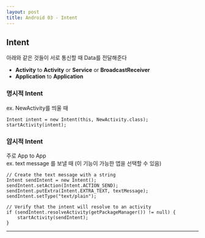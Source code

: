 ```yaml
---
layout: post
title: Android 03 - Intent
---
```


## Intent
아래와 같은 것들이 서로 통신할 때 Data를 전달해준다  
* **Activity** to **Activity** or **Service** or **BroadcastReceiver**  
* **Application** to **Application**  

### 명시적 Intent  
ex. NewActivity를 띄울 때  

```
Intent intent = new Intent(this, NewActivity.class);
startActivity(intent);
```  

### 암시적 Intent
주로 App to App  
ex. text message 를 보낼 때 (이 기능이 가능한 앱을 선택할 수 있음)

```
// Create the text message with a string
Intent sendIntent = new Intent();
sendIntent.setAction(Intent.ACTION_SEND);
sendIntent.putExtra(Intent.EXTRA_TEXT, textMessage);
sendIntent.setType("text/plain");

// Verify that the intent will resolve to an activity
if (sendIntent.resolveActivity(getPackageManager()) != null) {
    startActivity(sendIntent);
}
```  

---
